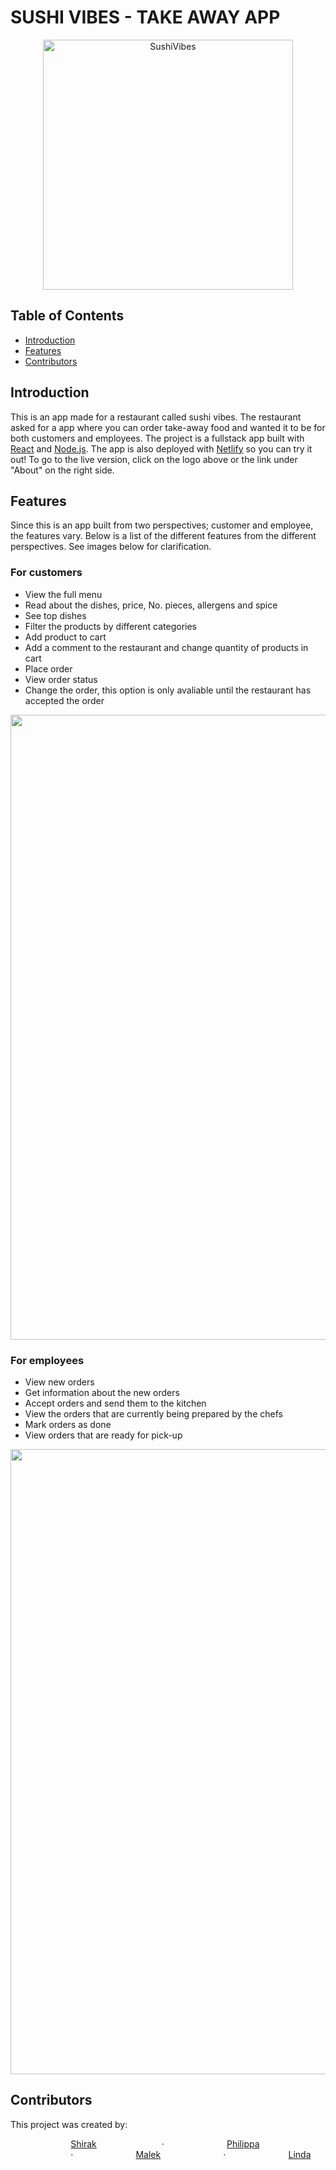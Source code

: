 # SUSHI VIBES - TAKE AWAY APP 
<p align="center">
  <a href="https://sushi-vibes.netlify.app/">
    <img alt="SushiVibes" title="SushiVibes" src="https://github.com/malekmahfoudh/Mad-Fighters---sushi-app/assets/112616615/e7d408fd-bb4e-4938-8966-6c2ae9787c69" width="400">
  </a>
</p>

## Table of Contents

- [Introduction](#introduction)
- [Features](#features)
- [Contributors](#contributors)

## Introduction

This is an app made for a restaurant called sushi vibes. The restaurant asked for a app where you can order take-away food and wanted it to be for both customers and employees.
The project is a fullstack app built with [React](https://react.dev) and [Node.js](https://nodejs.org/en).
The app is also deployed with [Netlify](https://www.netlify.com) so you can try it out! To go to the live version, click on the logo above or the link under "About" on the right side.

## Features

Since this is an app built from two perspectives; customer and employee, the features vary. Below is a list of the different features from the different perspectives.
See images below for clarification.

### For customers
* View the full menu
* Read about the dishes, price, No. pieces, allergens and spice
* See top dishes
* Filter the products by different categories
* Add product to cart
* Add a comment to the restaurant and change quantity of products in cart
* Place order
* View order status
* Change the order, this option is only avaliable until the restaurant has accepted the order


<p align="center">
  <img src = "https://github.com/malekmahfoudh/Mad-Fighters---sushi-app/assets/112616615/4c58b6d4-2d83-413b-b91f-2f3a4bf245e4" width=1000>
</p>


### For employees
* View new orders
* Get information about the new orders
* Accept orders and send them to the kitchen
* View the orders that are currently being prepared by the chefs
* Mark orders as done
* View orders that are ready for pick-up

<p align="center">
  <img src = "https://github.com/malekmahfoudh/Mad-Fighters---sushi-app/assets/112616615/49ea4477-2ae1-41c5-ac72-761550376f0d" width=1000>
</p>

## Contributors
This project was created by: 

 ⠀⠀⠀⠀⠀⠀⠀⠀⠀ [Shirak](https://github.com/Shirak22) ⠀⠀⠀⠀⠀⠀⠀⠀⠀ &nbsp;&middot;&nbsp;⠀⠀⠀⠀⠀⠀⠀⠀⠀
[Philippa](https://github.com/Lodenius) ⠀⠀⠀⠀⠀⠀⠀⠀⠀&nbsp;&middot;&nbsp;⠀⠀⠀⠀⠀⠀⠀⠀⠀
[Malek](https://github.com/malekmahfoudh) ⠀⠀⠀⠀⠀⠀⠀⠀⠀&nbsp;&middot;&nbsp;⠀⠀⠀⠀⠀⠀⠀⠀⠀
[Linda](https://github.com/lindakahju)


